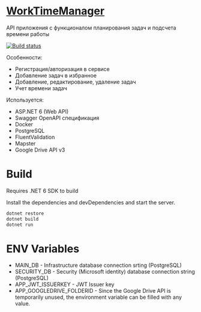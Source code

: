 # [WorkTimeManager](https://melonsound.ru/swagger)
API приложения с функционалом планирования задач и подсчета времени работы


[![Build status](https://ci.appveyor.com/api/projects/status/sxd26t44a6p285q5?svg=true)](https://ci.appveyor.com/project/melonsound/worktimemanager)

Особенности:
- Регистрация/авторизация в сервисе
- Добавление задач в избранное
- Добавление, редактирование, удаление задач
- Учет времени задач 

Используется:
- ASP.NET 6 (Web API)
- Swagger OpenAPI спецификация
- Docker 
- PostgreSQL 
- FluentValidation
- Mapster
- Google Drive API v3

# Build

Requires .NET 6 SDK to build

Install the dependencies and devDependencies and start the server.

```sh
dotnet restore
dotnet build
dotnet run
```
# ENV Variables

- MAIN_DB - Infrastructure database connection srting (PostgreSQL)
- SECURITY_DB - Security (Microsoft identity) database connection string (PostgreSQL)
- APP_JWT_ISSUERKEY - JWT Issuer key
- APP_GOOGLEDRIVE_FOLDERID - Since the Google Drive API is temporarily unused, the environment variable can be filled with any value.

